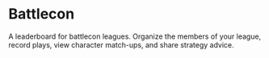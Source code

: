 # Battlecon

A leaderboard for battlecon leagues. Organize the members of your league, record plays, view character match-ups, and share strategy advice.